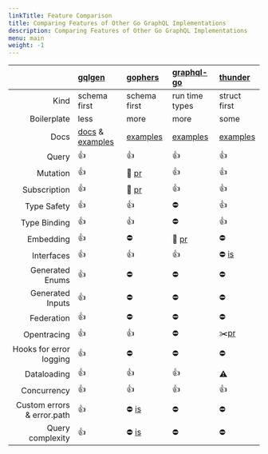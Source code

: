 ```yaml
---
linkTitle: Feature Comparison
title: Comparing Features of Other Go GraphQL Implementations
description: Comparing Features of Other Go GraphQL Implementations
menu: main
weight: -1
---
```


| | [gqlgen](https://github.com/00security/gqlgen) | [gophers](https://github.com/graph-gophers/graphql-go) | [graphql-go](https://github.com/graphql-go/graphql) | [thunder](https://github.com/samsarahq/thunder) |
| --------: | :-------- | :-------- | :-------- | :-------- |
| Kind | schema first | schema first | run time types | struct first |
| Boilerplate | less | more | more | some |
| Docs | [docs](https://gqlgen.com) & [examples](https://github.com/00security/gqlgen/tree/master/example) | [examples](https://github.com/graph-gophers/graphql-go/tree/master/example/starwars) | [examples](https://github.com/graphql-go/graphql/tree/master/examples) | [examples](https://github.com/samsarahq/thunder/tree/master/example)|
| Query | 👍 | 👍 | 👍 | 👍 |
| Mutation | 👍 | 🚧 [pr](https://github.com/graph-gophers/graphql-go/pull/182) | 👍 | 👍 |
| Subscription | 👍 | 🚧 [pr](https://github.com/graph-gophers/graphql-go/pull/182) | 👍 | 👍 |
| Type Safety | 👍 | 👍 | ⛔️ | 👍 | 
| Type Binding | 👍 | 👍 | ⛔️ | 👍 |
| Embedding | 👍 | ⛔️ | 🚧 [pr](https://github.com/graphql-go/graphql/pull/371) | ⛔️ |
| Interfaces | 👍 | 👍 | 👍 | ⛔️ [is](https://github.com/samsarahq/thunder/issues/78) |
| Generated Enums | 👍 | ⛔️ | ⛔️ | ⛔️ |
| Generated Inputs | 👍 | ⛔️ | ⛔️ | ⛔️ |
| Federation | 👍 | ⛔️ | ⛔️ | ⛔️ |
| Opentracing | 👍 | 👍 | ⛔️ | ✂️[pr](https://github.com/samsarahq/thunder/pull/77) |
| Hooks for error logging | 👍 | ⛔️ | ⛔️ | ⛔️ |
| Dataloading | 👍 | 👍 | 👍 | ⚠️ |
| Concurrency | 👍 | 👍 | 👍 | 👍 |
| Custom errors & error.path | 👍 | ⛔️ [is](https://github.com/graphql-go/graphql/issues/259) | ⛔️ | ⛔️ |
| Query complexity | 👍 | ⛔️ [is](https://github.com/graphql-go/graphql/issues/231) | ⛔️ | ⛔️ |
